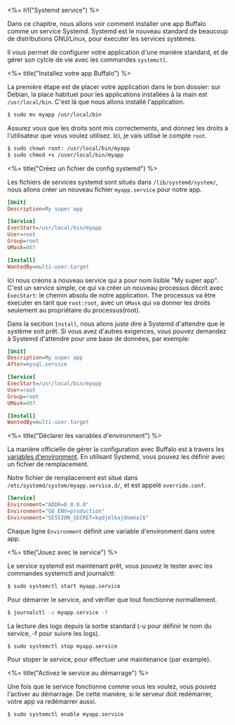 <%= h1("Systemd service") %>

Dans ce chapitre, nous allons voir comment installer une app Buffalo comme un service Systemd. Systemd est le nouveau standard de beaucoup de distributions GNU/Linux, pour éxecuter les services systèmes.

Il vous permet de configurer votre application d'une manière standard, et de gérer son cylcle de vie avec les commandes `systemctl`.

<%= title("Installez votre app Buffalo") %>

La première étape est de placer votre application dans le bon dossier: sur Debian, la place habituel pour les applications installées à la main est `/usr/local/bin`. C'est là que nous allons installé l'application.

```bash
$ sudo mv myapp /usr/local/bin
```

Assurez vous que les droits sont mis correctements, and donnez les droits à l'utilisateur que vous voulez utilisez. Ici, je vais utilisé le compte `root`.

```bash
$ sudo chown root: /usr/local/bin/myapp
$ sudo chmod +x /user/local/bin/myapp
```

<%= title("Créez un fichier de config systemd") %>

Les fichiers de services systemd sont situés dans `/lib/systemd/system/`, nous allons créer un nouveau fichier `myapp.service` pour notre app.

```ini
[Unit]
Description=My super app

[Service]
ExecStart=/usr/local/bin/myapp
User=root
Group=root
UMask=007

[Install]
WantedBy=multi-user.target
```

Ici nous créons a nouveau service qui a pour nom lisible "My super app". C'est un service simple, ce qui va créer un nouveau processus décrit avec `ExecStart`: le chemin absolu de notre application. The processus va être éxecuter en tant que `root:root`, avec un `UMask` qui va donner les droits seulement au propriétaire du processus(root).

Dans la secition `Install`, nous allons juste dire à Systemd d'attendre que le système soit prêt. Si vous avez d'autres exigences, vous pouvez demandez à Systemd d'attendre pour une base de données, par exemple:

```ini
[Unit]
Description=My super app
After=mysql.service

[Service]
ExecStart=/usr/local/bin/myapp
User=root
Group=root
UMask=007

[Install]
WantedBy=multi-user.target
```

<%= title("Déclarer les variables d'environment") %>

La manière officielle de gérer la configuration avec Buffalo est à travers les [variables d'environment](/docs/env-vars). En utilisant Systemd, vous pouvez les définir avec un fichier de remplacement.

Notre fichier de remplacement est situé dans  `/etc/systemd/system/myapp.service.d/`, et est appelé `override.conf`.

```ini
[Service]
Environment="ADDR=0.0.0.0"
Environment="GO_ENV=production"
Environment="SESSION_SECRET=kqdjmlkajdùméa]$"
```

Chaque ligne `Environment` définit une variable d'environment dans votre app.

<%= title("Jouez avec le service") %>

Le service systemd est maintenant prêt, vous pouvez le tester avec les commandes systemctl and journalctl:

```bash
$ sudo systemctl start myapp.service
```

Pour démarrer le service, and vérifier que tout fonctionne normallement.

```bash
$ journalctl -u myapp.service -f
```

La lecture des logs depuis la sortie standard (-u pour définir le nom du service, -f pour suivre les logs).

```bash
$ sudo systemctl stop myapp.service
```

Pour stoper le service, pour éffectuer une maintenance (par example).

<%= title("Activez le service au démarrage") %>

Une fois que le service fonctionne comme vous les voulez, vous pouvez l'activer au démarrage. De cette manière, si le serveur doit redémarrer, votre app va redémarrer aussi.

```bash
$ sudo systemctl enable myapp.service
```

